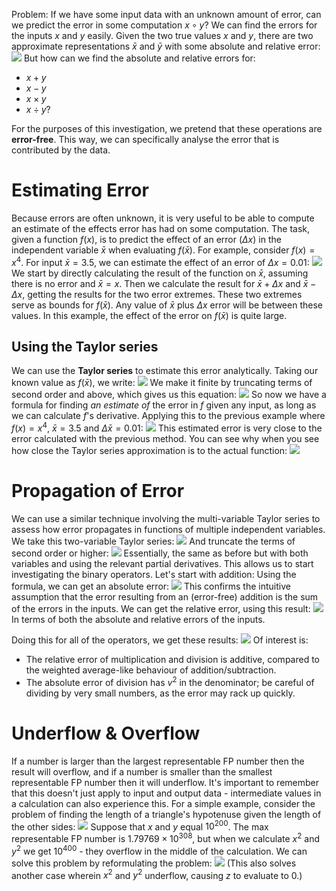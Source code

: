 Problem: If we have some input data with an unknown amount of error, can we predict the error in some computation $x \circ y$?
We can find the errors for the inputs $x$ and $y$ easily. Given the two true values $x$ and $y$, there are two approximate representations $\bar{x}$ and $\bar{y}$ with some absolute and relative error:
![](Pasted%20image%2020240214151352.png)
But how can we find the absolute and relative errors for:
- $x + y$
- $x - y$
- $x \times y$
- $x \div y$?

For the purposes of this investigation, we pretend that these operations are **error-free**. This way, we can specifically analyse the error that is contributed by the data.
# Estimating Error
Because errors are often unknown, it is very useful to be able to compute an estimate of the effects error has had on some computation.
The task, given a function $f(x)$, is to predict the effect of an error ($\Delta x$) in the independent variable $\bar{x}$ when evaluating $f(\bar{x})$.
For example, consider $f(x) = x^4$. For input $\bar{x} = 3.5$, we can estimate the effect of an error of $\Delta x = 0.01$:
![](Pasted%20image%2020240214152241.png)
We start by directly calculating the result of the function on $\bar{x}$, assuming there is no error and $\bar{x} = x$. Then we calculate the result for $\bar{x} + \Delta x$ and $\bar{x} - \Delta x$, getting the results for the two error extremes. 
These two extremes serve as bounds for $f(\bar{x})$. Any value of $\bar{x}$ plus $\Delta x$ error will be between these values.
In this example, the effect of the error on $f(\bar{x})$ is quite large. 

## Using the Taylor series
We can use the **Taylor series** to estimate this error analytically. Taking our known value as $f(\bar{x})$, we write:
![](Pasted%20image%2020240214153033.png)
We make it finite by truncating terms of second order and above, which gives us this equation:
![](Pasted%20image%2020240214153551.png)
So now we have a formula for finding *an estimate of* the error in $f$ given any input, as long as we can calculate $f$'s derivative.
Applying this to the previous example where $f(x) = x^4$, $\bar{x} = 3.5$ and $\Delta \bar{x} = 0.01$:
![](Pasted%20image%2020240214154328.png)
This estimated error is very close to the error calculated with the previous method. You can see why when you see how close the Taylor series approximation is to the actual function:
![](Pasted%20image%2020240214154828.png)

# Propagation of Error
We can use a similar technique involving the multi-variable Taylor series to assess how error propagates in functions of multiple independent variables. We take this two-variable Taylor series:
![](Pasted%20image%2020240214155145.png)
And truncate the terms of second order or higher:
![](Pasted%20image%2020240214155200.png)
Essentially, the same as before but with both variables and using the relevant partial derivatives.
This allows us to start investigating the binary operators. Let's start with addition:
Using the formula, we can get an absolute error:
![](Pasted%20image%2020240214155356.png)
This confirms the intuitive assumption that the error resulting from an (error-free) addition is the sum of the errors in the inputs.
We can get the relative error, using this result:
![](Pasted%20image%2020240214155532.png)
In terms of both the absolute and relative errors of the inputs.

Doing this for all of the operators, we get these results:
![](Pasted%20image%2020240214155716.png)
Of interest is:
- The relative error of multiplication and division is additive, compared to the weighted average-like behaviour of addition/subtraction.
- The absolute error of division has $v^2$ in the denominator; be careful of dividing by very small numbers, as the error may rack up quickly.

# Underflow & Overflow
If a number is larger than the largest representable FP number then the result will overflow, and if a number is smaller than the smallest representable FP number then it will underflow.
It's important to remember that this doesn't just apply to input and output data - intermediate values in a calculation can also experience this.
For a simple example, consider the problem of finding the length of a triangle's hypotenuse given the length of the other sides:
![](Pasted%20image%2020240214160241.png)
Suppose that $x$ and $y$ equal $10^{200}$. The max representable FP number is $1.79769\times 10^{308}$, but when we calculate $x^2$ and $y^2$ we get $10^{400}$ - they overflow in the middle of the calculation.
We can solve this problem by reformulating the problem:
![](Pasted%20image%2020240214160645.png)
(This also solves another case wherein $x^2$ and $y^2$ underflow, causing $z$ to evaluate to 0.)